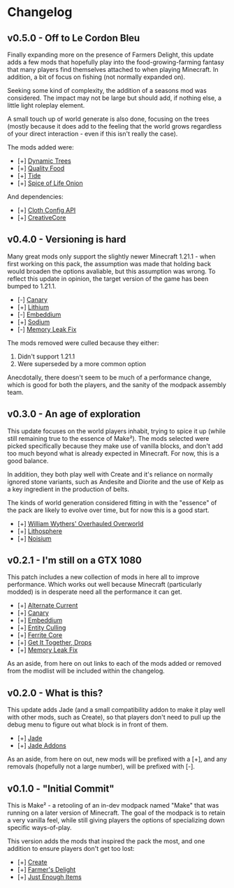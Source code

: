# Changelog

## v0.5.0 - Off to Le Cordon Bleu
Finally expanding more on the presence of Farmers Delight, this update adds a
few mods that hopefully play into the food-growing-farming fantasy that many
players find themselves attached to when playing Minecraft. In addition, a bit
of focus on fishing (not normally expanded on).

Seeking some kind of complexity, the addition of a seasons mod was considered.
The impact may not be large but should add, if nothing else, a little light
roleplay element.

A small touch up of world generate is also done, focusing on the trees (mostly
because it does add to the feeling that the world grows regardless of your
direct interaction - even if this isn't really the case).

The mods added were:

* [+] [Dynamic Trees](https://modrinth.com/mod/dynamictrees)
* [+] [Quality Food](https://modrinth.com/mod/quality-food)
* [+] [Tide](https://modrinth.com/mod/tide)
* [+] [Spice of Life Onion](https://modrinth.com/mod/spice-of-life-onion)

And dependencies:

* [+] [Cloth Config API](https://modrinth.com/mod/cloth-config)
* [+] [CreativeCore](https://modrinth.com/mod/creativecore)


## v0.4.0 - Versioning is hard
Many great mods only support the slightly newer Minecraft 1.21.1 - when first
working on this pack, the assumption was made that holding back would broaden
the options avaliable, but this assumption was wrong. To reflect this update
in opinion, the target version of the game has been bumped to 1.21.1.

* [-] [Canary](https://modrinth.com/mod/canary)
* [+] [Lithium](https://modrinth.com/mod/lithium)
* [-] [Embeddium](https://modrinth.com/mod/embeddium)
* [+] [Sodium](https://modrinth.com/mod/sodium)
* [-] [Memory Leak Fix](https://modrinth.com/mod/memoryleakfix)

The mods removed were culled because they either:
1. Didn't support 1.21.1
2. Were superseded by a more common option

Anecdotally, there doesn't seem to be much of a performance change, which is
good for both the players, and the sanity of the modpack assembly team.


## v0.3.0 - An age of exploration
This update focuses on the world players inhabit, trying to spice it up (while
still remaining true to the essence of Make²). The mods selected were picked
specifically because they make use of vanilla blocks, and don't add too much
beyond what is already expected in Minecraft. For now, this is a good balance.

In addition, they both play well with Create and it's reliance on normally
ignored stone variants, such as Andesite and Diorite and the use of Kelp as a
key ingredient in the production of belts.

The kinds of world generation considered fitting in with the "essence" of the
pack are likely to evolve over time, but for now this is a good start.

* [+] [William Wythers' Overhauled Overworld](https://modrinth.com/mod/wwoo)
* [+] [Lithosphere](https://modrinth.com/datapack/lithosphere)
* [+] [Noisium](https://modrinth.com/mod/noisium)


## v0.2.1 - I'm still on a GTX 1080
This patch includes a new collection of mods in here all to improve performance.
Which works out well because Minecraft (particularly modded) is in desperate
need all the performance it can get.

* [+] [Alternate Current](https://modrinth.com/mod/alternate-current)
* [+] [Canary](https://modrinth.com/mod/canary)
* [+] [Embeddium](https://modrinth.com/mod/embeddium)
* [+] [Entity Culling](https://modrinth.com/mod/entityculling)
* [+] [Ferrite Core](https://modrinth.com/mod/ferrite-core)
* [+] [Get It Together, Drops](https://modrinth.com/mod/get-it-together-drops)
* [+] [Memory Leak Fix](https://modrinth.com/mod/memoryleakfix)

As an aside, from here on out links to each of the mods added or removed from
the modlist will be included within the changelog.


## v0.2.0 - What is this?
This update adds Jade (and a small compatibility addon to make it play well
with other mods, such as Create), so that players don't need to pull up the
debug menu to figure out what block is in front of them.

* [+] [Jade](https://modrinth.com/mod/jade)
* [+] [Jade Addons](https://modrinth.com/mod/jade-addons-forge)

As an aside, from here on out, new mods will be prefixed with a [+], and any
removals (hopefully not a large number), will be prefixed with [-].


## v0.1.0 - "Initial Commit"
This is Make² - a retooling of an in-dev modpack named "Make" that was running
on a later version of Minecraft. The goal of the modpack is to retain a very
vanilla feel, while still giving players the options of specializing down
specific ways-of-play.

This version adds the mods that inspired the pack the most, and one addition to
ensure players don't get too lost:

* [+] [Create](https://modrinth.com/mod/create)
* [+] [Farmer's Delight](https://modrinth.com/mod/farmers-delight)
* [+] [Just Enough Items](https://modrinth.com/mod/jei)

